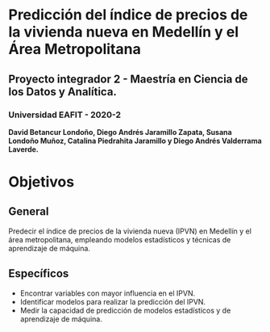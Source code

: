 # Predicción del índice de precios de la vivienda nueva en Medellín y el Área Metropolitana
## Proyecto integrador 2 - Maestría en Ciencia de los Datos y Analítica.
### Universidad EAFIT - 2020-2

**David Betancur Londoño, Diego Andrés Jaramillo Zapata, Susana Londoño Muñoz, Catalina Piedrahita Jaramillo y Diego Andrés Valderrama Laverde.**

# Objetivos
## General
Predecir el índice de precios de la vivienda nueva (IPVN) en Medellín y el área metropolitana, empleando modelos estadísticos y técnicas de aprendizaje de máquina. 
## Específicos
- Encontrar variables con mayor influencia en el IPVN.
- Identificar modelos para realizar la predicción del IPVN.
- Medir la capacidad de predicción de modelos estadísticos y de aprendizaje de máquina.

